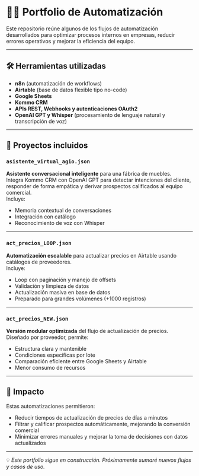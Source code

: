 # 👩‍💻 Portfolio de Automatización

Este repositorio reúne algunos de los flujos de automatización desarrollados para optimizar procesos internos en empresas, reducir errores operativos y mejorar la eficiencia del equipo.

---

## 🛠️ Herramientas utilizadas

- **n8n** (automatización de workflows)
- **Airtable** (base de datos flexible tipo no-code)
- **Google Sheets**
- **Kommo CRM**
- **APIs REST, Webhooks y autenticaciones OAuth2**
- **OpenAI GPT y Whisper** (procesamiento de lenguaje natural y transcripción de voz)

---

## 📁 Proyectos incluidos

### `asistente_virtual_agio.json`
**Asistente conversacional inteligente** para una fábrica de muebles.  
Integra Kommo CRM con OpenAI GPT para detectar intenciones del cliente, responder de forma empática y derivar prospectos calificados al equipo comercial.  
Incluye:
- Memoria contextual de conversaciones
- Integración con catálogo
- Reconocimiento de voz con Whisper

---

### `act_precios_LOOP.json`
**Automatización escalable** para actualizar precios en Airtable usando catálogos de proveedores.  
Incluye:
- Loop con paginación y manejo de offsets
- Validación y limpieza de datos
- Actualización masiva en base de datos
- Preparado para grandes volúmenes (+1000 registros)

---

### `act_precios_NEW.json`
**Versión modular optimizada** del flujo de actualización de precios.  
Diseñado por proveedor, permite:
- Estructura clara y mantenible
- Condiciones específicas por lote
- Comparación eficiente entre Google Sheets y Airtable
- Menor consumo de recursos

---

## 🚀 Impacto

Estas automatizaciones permitieron:
- Reducir tiempos de actualización de precios de días a minutos
- Filtrar y calificar prospectos automáticamente, mejorando la conversión comercial
- Minimizar errores manuales y mejorar la toma de decisiones con datos actualizados

---

💡 *Este portfolio sigue en construcción. Próximamente sumaré nuevos flujos y casos de uso.*

